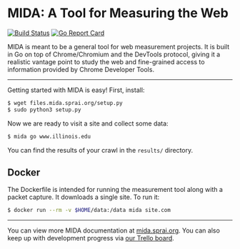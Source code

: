 # MIDA: A Tool for Measuring the Web

[![Build Status](https://travis-ci.com/teamnsrg/mida.svg?branch=master)](https://travis-ci.com/teamnsrg/mida)
[![Go Report Card](https://goreportcard.com/badge/github.com/teamnsrg/mida)](https://goreportcard.com/report/github.com/teamnsrg/mida)

MIDA is meant to be a general tool for web measurement projects. It is built in Go 
on top of Chrome/Chromium and the DevTools protocol, giving it a realistic vantage point
to study the web and fine-grained access to information provided by Chrome Developer Tools.

---

Getting started with MIDA is easy! First, install:

```bash
$ wget files.mida.sprai.org/setup.py
$ sudo python3 setup.py 
```

Now we are ready to visit a site and collect some data:
```bash
$ mida go www.illinois.edu
```

You can find the results of your crawl in the `results/` directory.

## Docker

The Dockerfile is intended for running the measurement tool along with a packet capture. It 
downloads a single site. To run it:

```bash
$ docker run --rm -v $HOME/data:/data mida site.com
```

---

You can view more MIDA documentation at [mida.sprai.org](https://mida.sprai.org). You can also
keep up with development progress via [our Trello board](https://trello.com/b/KSpQS5jk/mida).
